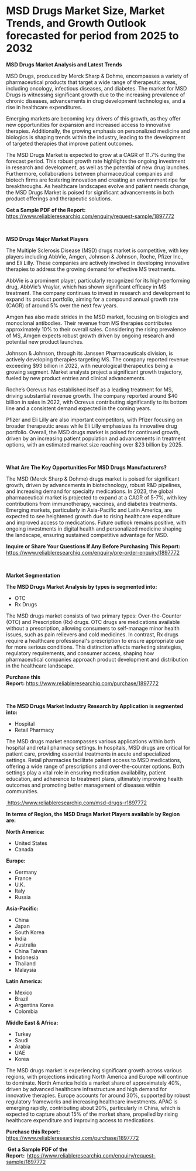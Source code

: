 <p><h1>MSD Drugs Market Size, Market Trends, and Growth Outlook forecasted for period from 2025 to 2032</h1></p><p><strong>MSD Drugs Market Analysis and Latest Trends</strong></p>
<p><p>MSD Drugs, produced by Merck Sharp & Dohme, encompasses a variety of pharmaceutical products that target a wide range of therapeutic areas, including oncology, infectious diseases, and diabetes. The market for MSD Drugs is witnessing significant growth due to the increasing prevalence of chronic diseases, advancements in drug development technologies, and a rise in healthcare expenditures. </p><p>Emerging markets are becoming key drivers of this growth, as they offer new opportunities for expansion and increased access to innovative therapies. Additionally, the growing emphasis on personalized medicine and biologics is shaping trends within the industry, leading to the development of targeted therapies that improve patient outcomes.</p><p>The MSD Drugs Market is expected to grow at a CAGR of 11.7% during the forecast period. This robust growth rate highlights the ongoing investment in research and development, as well as the potential of new drug launches. Furthermore, collaborations between pharmaceutical companies and biotech firms are fostering innovation and creating an environment ripe for breakthroughs. As healthcare landscapes evolve and patient needs change, the MSD Drugs Market is poised for significant advancements in both product offerings and therapeutic solutions.</p></p>
<p><strong>Get a Sample PDF of the Report:&nbsp;</strong> <a href="https://www.reliableresearchiq.com/enquiry/request-sample/1897772?utm_campaign=3271&utm_medium=2&utm_source=Github&utm_content=ia&utm_term=19042025&utm_id=msd-drugs">https://www.reliableresearchiq.com/enquiry/request-sample/1897772</a></p>
<p>&nbsp;</p>
<p><strong>MSD Drugs Major Market Players</strong></p>
<p><p>The Multiple Sclerosis Disease (MSD) drugs market is competitive, with key players including AbbVie, Amgen, Johnson & Johnson, Roche, Pfizer Inc., and Eli Lilly. These companies are actively involved in developing innovative therapies to address the growing demand for effective MS treatments.</p><p>AbbVie is a prominent player, particularly recognized for its high-performing drug, AbbVie’s Vraylar, which has shown significant efficacy in MS treatment. The company continues to invest in research and development to expand its product portfolio, aiming for a compound annual growth rate (CAGR) of around 5% over the next few years.</p><p>Amgen has also made strides in the MSD market, focusing on biologics and monoclonal antibodies. Their revenue from MS therapies contributes approximately 10% to their overall sales. Considering the rising prevalence of MS, Amgen expects robust growth driven by ongoing research and potential new product launches.</p><p>Johnson & Johnson, through its Janssen Pharmaceuticals division, is actively developing therapies targeting MS. The company reported revenue exceeding $93 billion in 2022, with neurological therapeutics being a growing segment. Market analysts project a significant growth trajectory, fueled by new product entries and clinical advancements.</p><p>Roche’s Ocrevus has established itself as a leading treatment for MS, driving substantial revenue growth. The company reported around $40 billion in sales in 2022, with Ocrevus contributing significantly to its bottom line and a consistent demand expected in the coming years.</p><p>Pfizer and Eli Lilly are also important competitors, with Pfizer focusing on broader therapeutic areas while Eli Lilly emphasizes its innovative drug portfolio. Overall, the MSD drugs market is poised for continued growth, driven by an increasing patient population and advancements in treatment options, with an estimated market size reaching over $23 billion by 2025.</p></p>
<p>&nbsp;</p>
<p><strong>What Are The Key Opportunities For MSD Drugs Manufacturers?</strong></p>
<p><p>The MSD (Merck Sharp & Dohme) drugs market is poised for significant growth, driven by advancements in biotechnology, robust R&D pipelines, and increasing demand for specialty medications. In 2023, the global pharmaceutical market is projected to expand at a CAGR of 5-7%, with key contributions from immunotherapy, vaccines, and diabetes treatments. Emerging markets, particularly in Asia-Pacific and Latin America, are expected to see heightened growth due to rising healthcare expenditure and improved access to medications. Future outlook remains positive, with ongoing investments in digital health and personalized medicine shaping the landscape, ensuring sustained competitive advantage for MSD.</p></p>
<p><strong>Inquire or Share Your Questions If Any Before Purchasing This Report:</strong> <a href="https://www.reliableresearchiq.com/enquiry/pre-order-enquiry/1897772?utm_campaign=3271&utm_medium=2&utm_source=Github&utm_content=ia&utm_term=19042025&utm_id=msd-drugs">https://www.reliableresearchiq.com/enquiry/pre-order-enquiry/1897772</a></p>
<p>&nbsp;</p>
<p><strong>Market Segmentation</strong></p>
<p><strong>The MSD Drugs Market Analysis by types is segmented into:</strong></p>
<p><ul><li>OTC</li><li>Rx Drugs</li></ul></p>
<p><p>The MSD drugs market consists of two primary types: Over-the-Counter (OTC) and Prescription (Rx) drugs. OTC drugs are medications available without a prescription, allowing consumers to self-manage minor health issues, such as pain relievers and cold medicines. In contrast, Rx drugs require a healthcare professional's prescription to ensure appropriate use for more serious conditions. This distinction affects marketing strategies, regulatory requirements, and consumer access, shaping how pharmaceutical companies approach product development and distribution in the healthcare landscape.</p></p>
<p><strong>Purchase this Report:&nbsp;</strong><a href="https://www.reliableresearchiq.com/purchase/1897772?utm_campaign=3271&utm_medium=2&utm_source=Github&utm_content=ia&utm_term=19042025&utm_id=msd-drugs">https://www.reliableresearchiq.com/purchase/1897772</a></p>
<p>&nbsp;</p>
<p><strong>The MSD Drugs Market Industry Research by Application is segmented into:</strong></p>
<p><ul><li>Hospital</li><li>Retail Pharmacy</li></ul></p>
<p><p>The MSD drugs market encompasses various applications within both hospital and retail pharmacy settings. In hospitals, MSD drugs are critical for patient care, providing essential treatments in acute and specialized settings. Retail pharmacies facilitate patient access to MSD medications, offering a wide range of prescriptions and over-the-counter options. Both settings play a vital role in ensuring medication availability, patient education, and adherence to treatment plans, ultimately improving health outcomes and promoting better management of diseases within communities.</p></p>
<p><a href="https://www.reliableresearchiq.com/msd-drugs-r1897772?utm_campaign=3271&utm_medium=2&utm_source=Github&utm_content=ia&utm_term=19042025&utm_id=msd-drugs">&nbsp;https://www.reliableresearchiq.com/msd-drugs-r1897772</a></p>
<p><strong>In terms of Region, the MSD Drugs Market Players available by Region are:</strong></p>
<p>
    <p> <strong> North America: </strong>
        <ul>
            <li>United States</li>
            <li>Canada</li>
        </ul>
        </p> 
    <p> <strong> Europe: </strong>
        <ul>
            <li>Germany</li>
            <li>France</li>
            <li>U.K.</li>
            <li>Italy</li>
            <li>Russia</li>
        </ul>
        </p> 
    <p> <strong> Asia-Pacific: </strong>
        <ul>
            <li>China</li>
            <li>Japan</li>
            <li>South Korea</li>
            <li>India</li>
            <li>Australia</li>
            <li>China Taiwan</li>
            <li>Indonesia</li>
            <li>Thailand</li>
            <li>Malaysia</li>
        </ul>
        </p> 
    <p> <strong> Latin America: </strong>
        <ul>
            <li>Mexico</li>
            <li>Brazil</li>
            <li>Argentina Korea</li>
            <li>Colombia</li>
        </ul>
        </p> 
    <p> <strong> Middle East & Africa: </strong>
        <ul>
            <li>Turkey</li>
            <li>Saudi</li>
            <li>Arabia</li>
            <li>UAE</li>
            <li>Korea</li>
        </ul>
    </p>
    </p>
<p><p>The MSD drugs market is experiencing significant growth across various regions, with projections indicating North America and Europe will continue to dominate. North America holds a market share of approximately 40%, driven by advanced healthcare infrastructure and high demand for innovative therapies. Europe accounts for around 30%, supported by robust regulatory frameworks and increasing healthcare investments. APAC is emerging rapidly, contributing about 20%, particularly in China, which is expected to capture about 15% of the market share, propelled by rising healthcare expenditure and improving access to medications.</p></p>
<p><strong>Purchase this Report: </strong><a href="https://www.reliableresearchiq.com/purchase/1897772?utm_campaign=3271&utm_medium=2&utm_source=Github&utm_content=ia&utm_term=19042025&utm_id=msd-drugs">https://www.reliableresearchiq.com/purchase/1897772</a></p>
<p>&nbsp;<strong>Get a Sample PDF of the Report:&nbsp;&nbsp;</strong><a href="https://www.reliableresearchiq.com/enquiry/request-sample/1897772?utm_campaign=3271&utm_medium=2&utm_source=Github&utm_content=ia&utm_term=19042025&utm_id=msd-drugs">https://www.reliableresearchiq.com/enquiry/request-sample/1897772</a></p>
<p><strong></strong></p>
<p><p></p><p></p><p></p></p>